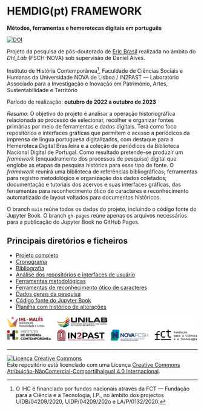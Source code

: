 # HEMDIG(pt) FRAMEWORK

**Métodos, ferramentas e hemerotecas digitais em português**

[![DOI](https://zenodo.org/badge/555314052.svg)](https://zenodo.org/badge/latestdoi/555314052)


Projeto da pesquisa de pós-doutorado de [Eric Brasil](https://ericbrasiln.github.io) realizada no âmbito do *DH_Lab* (FSCH-NOVA) sob supervisão de Daniel Alves.

Instituto de História Contemporânea[^ihc], Faculdade de Ciências Sociais e Humanas da Universidade NOVA de Lisboa / IN2PAST — Laboratório Associado para a Investigação e Inovação em Património, Artes, Sustentabilidade e Território

[^ihc]: O IHC é financiado por fundos nacionais através da FCT — Fundação para a Ciência e a Tecnologia, I.P., no âmbito dos projectos UIDB/04209/2020, UIDP/04209/202o e LA/P/0132/2020.

Período de realização: **outubro de 2022 a outubro de 2023**

*Resumo*: O objetivo do projeto é analisar a operação historiográfica relacionada ao processo de selecionar, recolher e organizar fontes primárias por meio de ferramentas e dados digitais. Terá como foco repositórios e interfaces gráficas que permitem o acesso a periódicos da imprensa de língua portuguesa digitalizados, com destaque para a Hemeroteca Digital Brasileira e a coleção de periódicos da Biblioteca Nacional Digital de Portugal. Como resultado pretende-se produzir um *framework* (enquadramento dos processos de pesquisa) digital que englobe as etapas da pesquisa histórica para esse tipo de fonte. O *framework* reunirá uma biblioteca de referências bibliográficas; ferramentas para registro metodológico e organização dos dados coletados; documentação e tutoriais dos acervos e suas interfaces gráficas, das ferramentas para reconhecimento ótico de caracteres e reconhecimento automatizado de layout voltados para documentos históricos.

O branch `main` reúne todos os dados do projeto, incluindo o código fonte do Jupyter Book. O branch `gh-pages` reúne apenas os arquivos necessários para a publicação do Jupyter Book no GitHub Pages.

## Principais diretórios e ficheiros

- [Projeto completo](./projeto_aprovado/projeto_assinado.pdf)
- [Cronograma](./cronograma.md)
- [Bibliografia](./data/bibliografia/README.md)
- [Análise dos repositórios e interfaces de usuário](./repositorios/README.md)
- [Ferramentas metodológicas](ferramentas_metodologicas/README.md)
- [Ferramentas de reconhecimento ótico de caracteres](ocr_olr/README.md)
- [Dados gerais da pesquisa](./data/README.md)
- [Código fonte do Jupyter Book](./book/)
- [Planilha com histórico de alterações](./log_main.csv)

![Logos](./book/assets/images/friso-logos-full.png)

---

<a rel="license" href="https://creativecommons.org/licenses/by-nc-sa/4.0/"><img alt="Licença Creative Commons" style="border-width:0" src="https://licensebuttons.net/l/by-nc-sa/4.0/88x31.png" /></a><br />Este repositório está licenciado com uma Licença <a rel="license" href="https://creativecommons.org/licenses/by-nc-sa/4.0/">Creative Commons Atribuição-NãoComercial-CompartilhaIgual 4.0 Internacional</a>.
